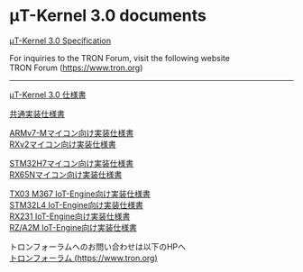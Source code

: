 ﻿# μT-Kernel 3.0 documents
[μT-Kernel 3.0 Specification](https://tron-forum.github.io/mtk3_spec_en/index.html)  

For inquiries to the TRON Forum, visit the following website  
TRON Forum (https://www.tron.org)  

---
[μT-Kernel 3.0 仕様書](https://tron-forum.github.io/mtk3_spec_jp/index.html)

[共通実装仕様書](Implementation_jp/TEF033-W002-2304xx_impl_common_jp.md)  

[ARMv7-Mマイコン向け実装仕様書](Implementation_jp/TEF033-W003-2305xx_impl_armv7m.md)  
[RXv2マイコン向け実装仕様書](Implementation_jp/TEF033_W00x_2305xx_impl_rxv2.md)  

[STM32H7マイコン向け実装仕様書](Implementation_jp/TEF033-W012-2305xx_impl_stm32h7.md)  
[RX65Nマイコン向け実装仕様書](Implementation_jp/TEF033-W013-2305xx_impl_rx65n.md)  

[TX03 M367 IoT-Engine向け実装仕様書](Implementation_jp/TEF033-W003-2305xx_impl_m367.md)  
[STM32L4 IoT-Engine向け実装仕様書](Implementation_jp/TEF033-W008-2305xx_impl_stm32l4.md)  
[RX231 IoT-Engine向け実装仕様書](Implementation_jp/TEF033-W005-2305xx_impl_RX231.md)  
[RZ/A2M IoT-Engine向け実装仕様書](Implementation_jp/TEF033-W010-2305xx_impl_RZA2M.md)  

トロンフォーラムへのお問い合わせは以下のHPへ  
[トロンフォーラム  (https://www.tron.org)](https://www.tron.org)
